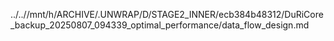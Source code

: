 ../..//mnt/h/ARCHIVE/.UNWRAP/D/STAGE2_INNER/ecb384b48312/DuRiCore_backup_20250807_094339_optimal_performance/data_flow_design.md